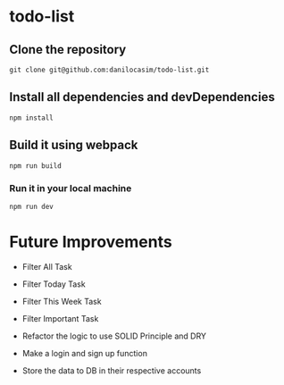 # todo-list

## Clone the repository

```
git clone git@github.com:danilocasim/todo-list.git
```

## Install all dependencies and devDependencies

```
npm install
```

## Build it using webpack

```
npm run build
```

### Run it in your local machine

```
npm run dev
```

# Future Improvements

- Filter All Task
- Filter Today Task
- Filter This Week Task
- Filter Important Task
- Refactor the logic to use SOLID Principle and DRY

- Make a login and sign up function
- Store the data to DB in their respective accounts
